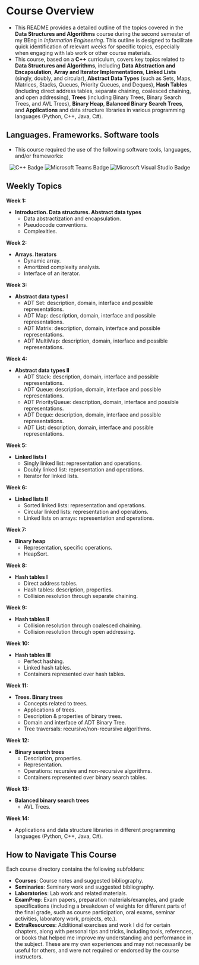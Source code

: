 # Course Overview

- This README provides a detailed outline of the topics covered in the **Data Structures and Algorithms** course during the second semester of my BEng in _Information Engineering_. This outline is designed to facilitate quick identification of relevant weeks for specific topics, especially when engaging with lab work or other course materials.
- This course, based on a **C++** curriculum, covers key topics related to **Data Structures and Algorithms**, including **Data Abstraction and Encapsulation**, **Array and Iterator Implementations**, **Linked Lists** (singly, doubly, and circular), **Abstract Data Types** (such as Sets, Maps, Matrices, Stacks, Queues, Priority Queues, and Deques), **Hash Tables** (including direct address tables, separate chaining, coalesced chaining, and open addressing), **Trees** (including Binary Trees, Binary Search Trees, and AVL Trees), **Binary Heap**, **Balanced Binary Search Trees**, and **Applications** and data structure libraries in various programming languages (Python, C++, Java, C#).

## Languages. Frameworks. Software tools

- This course required the use of the following software tools, languages, and/or frameworks:

<div align="center">
  
<p>
<img alt="C++ Badge" src="https://img.shields.io/badge/C++-%2300599C?style=for-the-badge&logo=cplusplus&logoColor=white">
<img alt="Microsoft Teams Badge" src="https://img.shields.io/badge/Microsoft Teams-%236264A7?style=for-the-badge&logo=microsoftteams&logoColor=white">
<img alt="Microsoft Visual Studio Badge" src="https://img.shields.io/badge/Microsoft Visual Studio-%2368217A?style=for-the-badge&logo=microsoftvisualstudio&logoColor=white">
</p>
  
</div>

## Weekly Topics

**Week 1:** 
- **Introduction. Data structures. Abstract data types**
  - Data abstractization and encapsulation.
  - Pseudocode conventions.
  - Complexities.

**Week 2:**
- **Arrays. Iterators**
  - Dynamic array.
  - Amortized complexity analysis.
  - Interface of an iterator.

**Week 3:**
- **Abstract data types I**
  - ADT Set: description, domain, interface and possible representations.
  - ADT Map: description, domain, interface and possible representations.
  - ADT Matrix: description, domain, interface and possible representations.
  - ADT MultiMap: description, domain, interface and possible representations.

**Week 4:**
- **Abstract data types II**
  - ADT Stack: description, domain, interface and possible representations.
  - ADT Queue: description, domain, interface and possible representations.
  - ADT PriorityQueue: description, domain, interface and possible representations.
  - ADT Deque: description, domain, interface and possible representations.
  - ADT List: description, domain, interface and possible representations.

**Week 5:**
- **Linked lists I**
  - Singly linked list: representation and operations.
  - Doubly linked list: representation and operations.
  - Iterator for linked lists.

**Week 6:**
- **Linked lists II**
  - Sorted linked lists: representation and operations.
  - Circular linked lists: representation and operations.
  - Linked lists on arrays: representation and operations.

**Week 7:**
- **Binary heap**
  - Representation, specific operations.
  - HeapSort.

**Week 8:**
- **Hash tables I**
  - Direct address tables.
  - Hash tables: description, properties.
  - Collision resolution through separate chaining.

**Week 9:**
- **Hash tables II**
  - Collision resolution through coalesced chaining.
  - Collision resolution through open addressing.

**Week 10:**
- **Hash tables III**
  - Perfect hashing.
  - Linked hash tables.
  - Containers represented over hash tables.

**Week 11:**
- **Trees. Binary trees**
  - Concepts related to trees.
  - Applications of trees.
  - Description & properties of binary trees.
  - Domain and interface of ADT Binary Tree.
  - Tree traversals: recursive/non-recursive algorithms.

**Week 12:**
- **Binary search trees**
  - Description, properties.
  - Representation.
  - Operations: recursive and non-recursive algorithms.
  - Containers represented over binary search tables.

**Week 13:**
- **Balanced binary search trees**
  - AVL Trees.

**Week 14:**
- Applications and data structure libraries in different programming languages (Python, C++, Java, C#). 

## How to Navigate This Course

Each course directory contains the following subfolders:

- **Courses**: Course notes and suggested bibliography.
- **Seminaries**: Seminary work and suggested bibliography.
- **Laboratories**: Lab work and related materials.
- **ExamPrep**: Exam papers, preparation materials/examples, and grade specifications (including a breakdown of weights for different parts of the final grade, such as course participation, oral exams, seminar activities, laboratory work, projects, etc.).
- **ExtraResources**: Additional exercises and work I did for certain chapters, along with personal tips and tricks, including tools, references, or books that helped me improve my understanding and performance in the subject. These are my own experiences and may not necessarily be useful for others, and were not required or endorsed by the course instructors.




